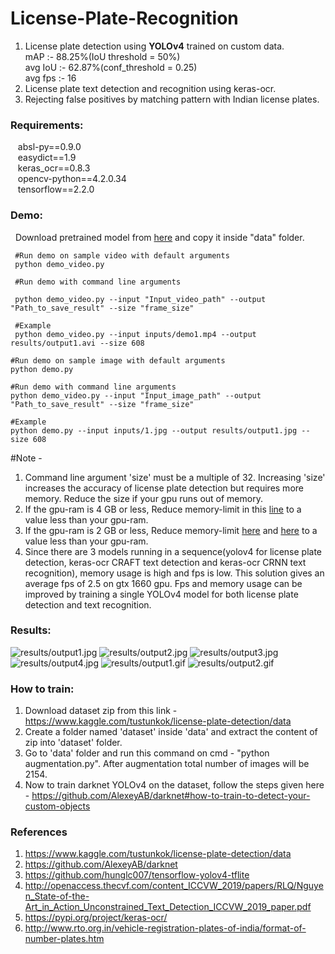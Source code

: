 # License-Plate-Recognition
1. License plate detection using **YOLOv4** trained on custom data. </br>
  mAP :- 88.25%(IoU threshold = 50%) </br>
  avg IoU :- 62.87%(conf_threshold = 0.25) </br>
  avg fps :- 16 </br>
2. License plate text detection and recognition using keras-ocr. </br>
3. Rejecting false positives by matching pattern with Indian license plates. </br>

### Requirements:
&nbsp;&nbsp; absl-py==0.9.0 </br>
&nbsp;&nbsp; easydict==1.9 </br>
&nbsp;&nbsp; keras_ocr==0.8.3 </br>
&nbsp;&nbsp; opencv-python==4.2.0.34 </br>
&nbsp;&nbsp; tensorflow==2.2.0 </br>

### Demo:
&nbsp; Download pretrained model from [here](https://drive.google.com/file/d/1cAcL8E3segwC10vP404MZBi1sBRv-it-/view?usp=sharing) and copy it inside "data" folder. </br>
<pre><code> #Run demo on sample video with default arguments
 python demo_video.py
 
 #Run demo with command line arguments </br>
 python demo_video.py --input "Input_video_path" --output "Path_to_save_result" --size "frame_size"
 
 #Example
 python demo_video.py --input inputs/demo1.mp4 --output results/output1.avi --size 608 </code></pre>

<pre><code>#Run demo on sample image with default arguments
python demo.py

#Run demo with command line arguments
python demo_video.py --input "Input_image_path" --output "Path_to_save_result" --size "frame_size"

#Example
python demo.py --input inputs/1.jpg --output results/output1.jpg --size 608 </code></pre>

#Note - 
1. Command line argument 'size' must be a multiple of 32. Increasing 'size' increases the accuracy of license plate detection but requires more memory. Reduce the size if your gpu runs out of memory.
2. If the gpu-ram is 4 GB or less, Reduce memory-limit in this [line](https://github.com/keshavoct98/License-Plate-Recognition/blob/be64d2e01e2d1d9ef54fc36dd931a3f9b74a6c82/demo_video.py#L17) to a value less than your gpu-ram.
3. If the gpu-ram is 2 GB or less, Reduce memory-limit [here](https://github.com/keshavoct98/License-Plate-Recognition/blob/be64d2e01e2d1d9ef54fc36dd931a3f9b74a6c82/demo.py#L17) and [here](https://github.com/keshavoct98/License-Plate-Recognition/blob/be64d2e01e2d1d9ef54fc36dd931a3f9b74a6c82/demo_video.py#L17) to a value less than your gpu-ram.
4. Since there are 3 models running in a sequence(yolov4 for license plate detection, keras-ocr CRAFT text detection and keras-ocr CRNN text recognition), memory usage is high and fps is low. This solution gives an average fps of 2.5 on gtx 1660 gpu.
Fps and memory usage can be improved by training a single YOLOv4 model for both license plate detection and text recognition.

### Results:
![results/output1.jpg](https://github.com/keshavoct98/License-Plate-Recognition/blob/master/results/output1.jpg)
![results/output2.jpg](https://github.com/keshavoct98/License-Plate-Recognition/blob/master/results/output2.jpg)
![results/output3.jpg](https://github.com/keshavoct98/License-Plate-Recognition/blob/master/results/output3.jpg)
![results/output4.jpg](https://github.com/keshavoct98/License-Plate-Recognition/blob/master/results/output4.jpg)
![results/output1.gif](https://github.com/keshavoct98/License-Plate-Recognition/blob/master/results/output1.gif)
![results/output2.gif](https://github.com/keshavoct98/License-Plate-Recognition/blob/master/results/output2.gif)

### How to train:
1. Download dataset zip from this link - https://www.kaggle.com/tustunkok/license-plate-detection/data
2. Create a folder named 'dataset' inside 'data' and extract the content of zip into 'dataset' folder.
3. Go to 'data' folder and run this command on cmd - "python augmentation.py". After augmentation total number of images will be 2154.
4. Now to train darknet YOLOv4 on the dataset, follow the steps given here - https://github.com/AlexeyAB/darknet#how-to-train-to-detect-your-custom-objects

### References
1. https://www.kaggle.com/tustunkok/license-plate-detection/data </br>
2. https://github.com/AlexeyAB/darknet </br>
3. https://github.com/hunglc007/tensorflow-yolov4-tflite </br>
4. http://openaccess.thecvf.com/content_ICCVW_2019/papers/RLQ/Nguyen_State-of-the-Art_in_Action_Unconstrained_Text_Detection_ICCVW_2019_paper.pdf </br>
5. https://pypi.org/project/keras-ocr/ </br>
6. http://www.rto.org.in/vehicle-registration-plates-of-india/format-of-number-plates.htm
